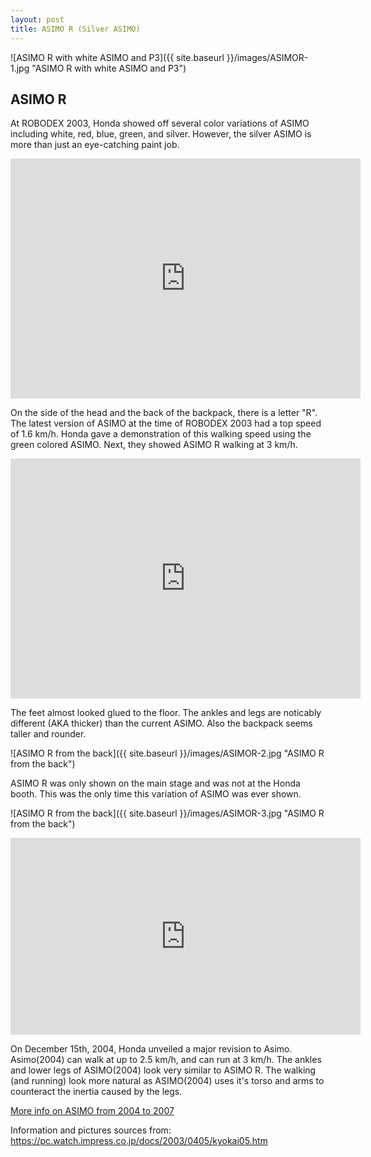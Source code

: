```yaml
---
layout: post
title: ASIMO R (Silver ASIMO)
---
```

![ASIMO R with white ASIMO and P3]({{ site.baseurl }}/images/ASIMOR-1.jpg "ASIMO R with white ASIMO and P3")

## ASIMO R ##

At ROBODEX 2003, Honda showed off several color variations of ASIMO including white, red, blue, green, and silver. However, the silver ASIMO is more than just an eye-catching paint job.  

<iframe src="https://archive.org/embed/movi017" width="560" height="384" frameborder="0" webkitallowfullscreen="true" mozallowfullscreen="true" allowfullscreen></iframe>

On the side of the head and the back of the backpack, there is a letter "R". The latest version of ASIMO at the time of ROBODEX 2003 had a top speed of 1.6 km/h. Honda gave a demonstration of this walking speed using the green colored ASIMO. Next, they showed ASIMO R walking at 3 km/h. 

<iframe src="https://archive.org/embed/movi018" width="560" height="384" frameborder="0" webkitallowfullscreen="true" mozallowfullscreen="true" allowfullscreen></iframe>

The feet almost looked glued to the floor. The ankles and legs are noticably different (AKA thicker) than the current ASIMO. Also the backpack seems taller and rounder.

![ASIMO R from the back]({{ site.baseurl }}/images/ASIMOR-2.jpg "ASIMO R from the back")

ASIMO R was only shown on the main stage and was not at the Honda booth. This was the only time this variation of ASIMO was ever shown. 

![ASIMO R from the back]({{ site.baseurl }}/images/ASIMOR-3.jpg "ASIMO R from the back")

<iframe width="560" height="315" src="https://www.youtube.com/embed/fGGeKIklnHs" title="YouTube video player" frameborder="0" allow="accelerometer; autoplay; clipboard-write; encrypted-media; gyroscope; picture-in-picture" allowfullscreen></iframe>

On December 15th, 2004, Honda unveiled a major revision to Asimo. Asimo(2004) can walk at up to 2.5 km/h, and can run at 3 km/h. The ankles and lower legs of ASIMO(2004) look very similar to ASIMO R. The walking (and running) look more natural as ASIMO(2004) uses it's torso and arms to counteract the inertia caused by the legs.

[More info on ASIMO from 2004 to 2007](https://sonny-dreams.github.io/ASIMO2004/)

Information and pictures sources from: <https://pc.watch.impress.co.jp/docs/2003/0405/kyokai05.htm>
